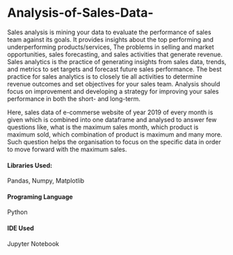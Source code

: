 # Analysis-of-Sales-Data-
Sales analysis is mining your data to evaluate the performance of sales team against its goals. 
It provides insights about the top performing and underperforming products/services, 
The problems in selling and market opportunities, sales forecasting, and sales activities that generate revenue.
Sales analytics is the practice of generating insights from sales data, trends, and metrics to set targets and forecast future sales performance. 
The best practice for sales analytics is to closely tie all activities to determine revenue outcomes and set objectives for your sales team.
Analysis should focus on improvement and developing a strategy for improving your sales performance in both the short- and long-term.

Here, sales data of e-commerse website of year 2019 of every month is given which is combined into one dataframe and analysed to answer few questions like, what is the maximum sales month, which product is maximum sold, which combination of product is maximum and many more. 
Such question helps the organisation to focus on the specific data in order to move forward with the maximum sales. 

#### Libraries Used:
Pandas, Numpy, Matplotlib

#### Programing Language
Python

#### IDE Used
Jupyter Notebook

